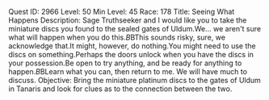 Quest ID: 2966
Level: 50
Min Level: 45
Race: 178
Title: Seeing What Happens
Description: Sage Truthseeker and I would like you to take the miniature discs you found to the sealed gates of Uldum.We... we aren't sure what will happen when you do this.$B$BThis sounds risky, sure, we acknowledge that.It might, however, do nothing.You might need to use the discs on something.Perhaps the doors unlock when you have the discs in your possession.Be open to try anything, and be ready for anything to happen.$B$BLearn what you can, then return to me. We will have much to discuss.
Objective: Bring the miniature platinum discs to the gates of Uldum in Tanaris and look for clues as to the connection between the two.

